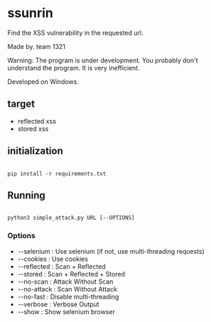 # ssunrin
Find the XSS vulnerability in the requested url.

Made by. team 1321

Warning: The program is under development. You probably don't understand the program. It is very inefficient.

Developed on Windows.

## target
- reflected xss
- stored xss

## initialization
<code>
pip install -r requirements.txt
</code>

## Running
<code>
python3 simple_attack.py URL [--OPTIONS]
</code>

### Options
- --selenium : Use selenium (if not, use multi-threading requests)
- --cookies : Use cookies
- --reflected : Scan + Reflected
- --stored : Scan + Reflected + Stored
- --no-scan : Attack Without Scan
- --no-attack : Scan Without Attack
- --no-fast : Disable multi-threading
- --verbose : Verbose Output
- --show : Show selenium browser
